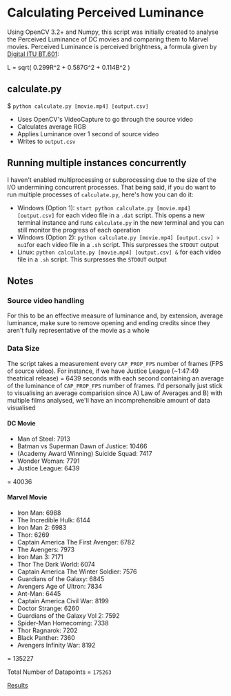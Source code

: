 # Calculating Perceived Luminance 

Using OpenCV 3.2+ and Numpy, this script was initially created to analyse the Perceived Luminance of DC movies and comparing them to Marvel movies. Perceived Luminance is perceived brightness, a formula given by [Digital ITU BT.601](http://www.itu.int/rec/R-REC-BT.601):

L = sqrt( 0.299R^2 + 0.587G^2 + 0.114B^2 )

## calculate.py

$ `python calculate.py [movie.mp4] [output.csv]`

* Uses OpenCV's VideoCapture to go through the source video
* Calculates average RGB 
* Applies Luminance over 1 second of source video 
* Writes to `output.csv`

## Running multiple instances concurrently

I haven't enabled multiprocessing or subprocessing due to the size of the I/O undermining concurrent processes. That being said, if you do want to run multiple processes of `calculate.py`, here's how you can do it: 

* Windows (Option 1): `start python calculate.py [movie.mp4] [output.csv]` for each video file in a `.dat` script. This opens a new terminal instance and runs `calculate.py` in the new terminal and you can still monitor the progress of each operation
* Windows (Option 2): `python calculate.py [movie.mp4] [output.csv] > nu1`for each video file in a `.sh` script. This surpresses the `STDOUT` output 
* Linux: `python calculate.py [movie.mp4] [output.csv] &` for each video file in a `.sh` script. This surpresses the `STDOUT` output 

## Notes 

### Source video handling

For this to be an effective measure of luminance and, by extension, average luminance, make sure to remove opening and ending credits since they aren't fully representative of the movie as a whole

### Data Size

The script takes a measurement every `CAP_PROP_FPS` number of frames (FPS of source video). For instance, if we have Justice League (~1:47:49 theatrical release) = 6439 seconds with each second containing an average of the luminance of `CAP_PROP_FPS` number of frames. I'd personally just stick to visualising an average comparision since A) Law of Averages and B) with multiple films analysed, we'll have an incomprehensible amount of data visualised

#### DC Movie

* Man of Steel: 7913
* Batman vs Superman Dawn of Justice: 10466
* (Academy Award Winning) Suicide Squad: 7417
* Wonder Woman: 7791
* Justice League: 6439

= 40036

#### Marvel Movie

* Iron Man: 6988
* The Incredible Hulk: 6144
* Iron Man 2: 6983
* Thor: 6269
* Captain America The First Avenger: 6782
* The Avengers: 7973
* Iron Man 3: 7171
* Thor The Dark World: 6074
* Captain America The Winter Soldier: 7576
* Guardians of the Galaxy: 6845
* Avengers Age of Ultron: 7834
* Ant-Man: 6445
* Captain America Civil War: 8199
* Doctor Strange: 6260
* Guardians of the Galaxy Vol 2: 7592
* Spider-Man Homecoming: 7338
* Thor Ragnarok: 7202
* Black Panther: 7360
* Avengers Infinity War: 8192

= 135227

Total Number of Datapoints = `175263` 

[Results](https://gitlab.eecs.umich.edu/pandasa/averageLuminance/raw/master/Images/Results.png)